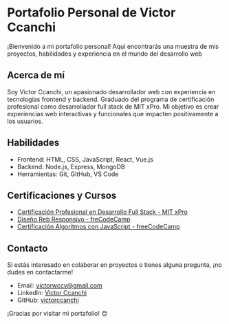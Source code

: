 # Portafolio Personal de Victor Ccanchi

¡Bienvenido a mi portafolio personal! Aquí encontrarás una muestra de mis proyectos, habilidades y experiencia en el mundo del desarrollo web

## Acerca de mí

Soy Victor Ccanchi, un apasionado desarrollador web con experiencia en tecnologías frontend y backend. Graduado del programa de certificación profesional como desarrollador full stack de MIT xPro. Mi objetivo es crear experiencias web interactivas y funcionales que impacten positivamente a los usuarios.


## Habilidades

- Frontend: HTML, CSS, JavaScript, React, Vue.js
- Backend: Node.js, Express, MongoDB
- Herramientas: Git, GitHub, VS Code

## Certificaciones y Cursos

- [Certificación Profesional en Desarrollo Full Stack - MIT xPro](enlace)
- [Diseño Reb Responsivo - freCodeCamp](enlace)
- [Certificación Algoritmos con JavaScript - freeCodeCamp](enlace)

## Contacto

Si estás interesado en colaborar en proyectos o tienes alguna pregunta, ¡no dudes en contactarme!

- Email: victorwccv@gmail.com
- LinkedIn: [Victor Ccanchi](https://www.linkedin.com/in/victor-ccanchi/)
- GitHub: [victorccanchi](https://github.com/victorccanchi)

¡Gracias por visitar mi portafolio! 😊
